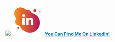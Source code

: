 <img src="https://capsule-render.vercel.app/api?type=venom&color=0:A42A57,100:E38F3E&fontColor=FFFFFF&height=250&section=header&text=Jack's%20GitHub&fontSize=90" />

<a href="https://www.linkedin.com/in/jackkilburn/">
  <img height="100" src="/images/linkedin_bubble_icon.png" alt="LinkedIn Icon" />
  <b style="color: #0077b5;">You Can Find Me On LinkedIn!</b>
</a>
